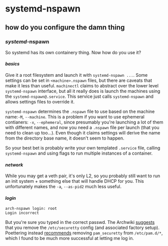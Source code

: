 # systemd-nspawn

## how do you configure the damn thing

### _systemd_-nspawn

So systemd has its own containery thing.
Now how do you use it?

#### _basics_

Give it a root filesystem and launch it with `systemd-nspawn ...`.
Some settings can be set in `<machine>.nspawn` files,
but there are caveats that make it less than useful.
`machinectl` claims to abstract over the lower level `systemd-nspawn` interface,
but all it really does is launch the machines using the `systemd-nspawn@.service`.
This service just calls `systemd-nspawn` and allows settings files to override it.

`systemd-nspawn` determines the `.nspawn` file to use based on the machine name:`-M`, `--machine`.
This is a problem if you want to use ephemeral contianers: `-x`, `--ephemeral`,
since presumably you're launching a lot of them with different names,
and now you need a `.nspawn` file per launch (that you need to clean up too...).
Even though it claims settings will derive the name from the directory base name,
it doesn't seem to happen.

So your best bet is probably write your own templated `.service` file,
calling `systemd-nspawn` and using flags to run multiple instances of a container.

#### _network_

While you may get a veth pair, it's only L2,
so you probably still want to run an init system + something else that will handle DHCP for you.
This unfortunately makes the `-a`, `--as-pid2` much less useful.

#### _login_

```
arch-nspawn login: root
Login incorrect
```

But you're sure you typed in the correct passwd.
The Archwiki [suggests](https://wiki.archlinux.org/title/systemd-nspawn#Root_login_fails)
that you remove the `/etc/securetty` config (and associated factory setup).
Poettering instead
[recommends](https://github.com/systemd/systemd/issues/852#issuecomment-127759667)
removing `pam_securetty` from `/etc/pam.d/*`,
which I found to be much more successful at letting me log in.
